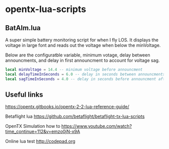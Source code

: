 # opentx-lua-scripts

## BatAlm.lua

A super simple battery monitoring script for when I fly LOS. It displays the voltage in large font and reads out the voltage when below the minVoltage.

Below are the configuratble variable, minimum votage, delay between announcments, and delay in first announcment to account for voltage sag.

```lua
local minVoltage = 14.4 -- minimum voltage before announcment
local delayTimeInSeconds = 6.0 -- delay in seconds between announcments
local sagTimeInSeconds = 4.0 -- delay in seconds before announcment after dropping below minVoltage
```

## Useful links

https://opentx.gitbooks.io/opentx-2-2-lua-reference-guide/

Betaflight lua
https://github.com/betaflight/betaflight-tx-lua-scripts

OpenTX Simulation how to
https://www.youtube.com/watch?time_continue=112&v=emzo0jN-x9A

Online lua test
http://codepad.org
